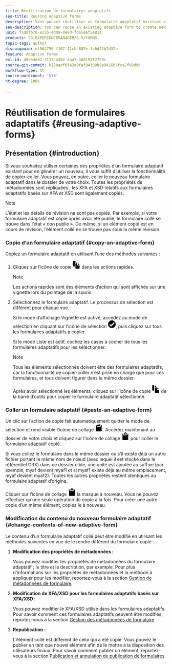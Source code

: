 ```yaml
---
title: Réutilisation de formulaires adaptatifs
seo-title: Reusing adaptive forms
description: Vous pouvez réutiliser un formulaire adaptatif existant afin d’en créer de nouveaux.
seo-description: You can reuse an existing adaptive form to create new adaptive forms.
uuid: f1d0fb70-e255-4dd9-8e6d-fd65eaf2e81a
products: SG_EXPERIENCEMANAGER/6.5/FORMS
topic-tags: author
discoiquuid: ef564750-f107-41cb-887e-fc6d22b7d32e
feature: Adaptive Forms
exl-id: d8ee4e82-3137-430e-aa47-b00191f2729c
source-git-commit: b220adf6fa3e9faf94389b9a9416b7fca2f89d9d
workflow-type: ht
source-wordcount: '538'
ht-degree: 100%

---
```


# Réutilisation de formulaires adaptatifs {#reusing-adaptive-forms}

## Présentation {#introduction}

Si vous souhaitez utiliser certaines des propriétés d’un formulaire adaptatif existant pour en générer un nouveau, il vous suffit d’utiliser la fonctionnalité de copier-coller. Vous pouvez, en outre, coller le nouveau formulaire adaptatif dans le dossier de votre choix. Toutes les propriétés de métadonnées sont répliquées ; les XFA et XSD relatifs aux formulaires adaptatifs basés sur XFA et XSD sont également copiés.

>[!NOTE]
>
>L’état et les détails de révision ne sont pas copiés. Par exemple, si votre formulaire adaptatif est copié après avoir été publié, le formulaire collé se trouve dans l’état « non publié ». De même, si un élément copié est en cours de révision, l’élément collé ne se trouve pas sous la même révision.

### Copie d’un formulaire adaptatif {#copy-an-adaptive-form}

Copiez un formulaire adaptatif en utilisant l’une des méthodes suivantes :

1. Cliquez sur l’icône de copie ![aem6forms_copy](assets/aem6forms_copy.png) dans les actions rapides.

   >[!NOTE]
   >
   >Les actions rapides sont des éléments d’action qui sont affichés sur une vignette lors du pointage de la souris.

1. Sélectionnez le formulaire adaptatif. Le processus de sélection est différent pour chaque vue.

   Si le mode d’affichage Vignette est activé, accédez au mode de sélection en cliquant sur l’icône de sélection ![aem6forms_check-circle](assets/aem6forms_check-circle.png), puis cliquez sur tous les formulaires adaptatifs à copier.

   Si le mode Liste est actif, cochez les cases à cocher de tous les formulaires adaptatifs pour les sélectionner.

   >[!NOTE]
   >
   >Tous les éléments sélectionnés doivent être des formulaires adaptatifs, car la fonctionnalité de copier-coller n’est prise en charge que pour ces formulaires, et tous doivent figurer dans le même dossier.

   Après avoir sélectionné les éléments, cliquez sur l’icône de copie ![aem6forms_copy](assets/aem6forms_copy.png) de la barre d’outils pour copier le formulaire adaptatif sélectionné.

### Coller un formulaire adaptatif {#paste-an-adaptive-form}

Un clic sur l’action de copie fait automatiquement quitter le mode de sélection et rend visible l’icône de collage ![aem6forms_paste](assets/aem6forms_paste.png). Accédez maintenant au dossier de votre choix et cliquez sur l’icône de collage ![aem6forms_paste](assets/aem6forms_paste.png) pour coller le formulaire adaptatif copié.

Si vous collez le formulaire dans le même dossier ou s’il existe déjà un autre fichier portant le même nom de nœud (avec lequel il est stocké dans le référentiel CRX) dans ce dossier cible, une unité est ajoutée au suffixe (par exemple, myaf devient myaf1 et si myaf1 existe déjà au même emplacement, myaf devient myaf2). Toutes les autres propriétés restent identiques au formulaire adaptatif d’origine.

Cliquer sur l’icône de collage ![aem6forms_paste](assets/aem6forms_paste.png) la masque à nouveau. Vous ne pouvez effectuer qu’une seule opération de copie à la fois. Pour créer une autre copie d’un même élément, copiez le à nouveau.

### Modification du contenu du nouveau formulaire adaptatif {#change-contents-of-new-adaptive-form}

Le contenu d’un formulaire adaptatif collé peut être modifié en utilisant les méthodes suivantes en vue de le rendre différent du formulaire copié :

1. **Modification des propriétés de métadonnées :**

   Vous pouvez modifier les propriétés de métadonnées du formulaire adaptatif ; le titre et la description, par exemple. Pour plus d’informations sur les propriétés de métadonnées et la méthode à appliquer pour les modifier, reportez-vous à la section [Gestion de métadonnées de formulaire](/help/forms/using/manage-form-metadata.md).

1. **Modification de XFA/XSD pour les formulaires adaptatifs basés sur XFA/XSD :**

   Vous pouvez modifier le XFA/XSD utilisé dans les formulaires adaptatifs. Pour savoir comment ces formulaires adaptatifs peuvent être modifiés, reportez-vous à la section [Gestion des métadonnées de formulaire](/help/forms/using/manage-form-metadata.md) 

1. **Republication :**

   L’élément collé est différent de celui qui a été copié. Vous pouvez le publier en tant que nouvel élément afin de le mettre à la disposition des utilisateurs finaux. Pour savoir comment publier un élément, reportez-vous à la section [Publication et annulation de publication de formulaires](/help/forms/using/publishing-unpublishing-forms.md).
